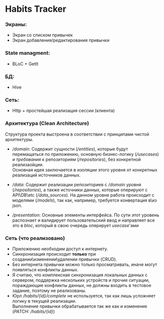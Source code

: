 # Habits Tracker
### Экраны:
  - Экран со списком привычек
  - Экран добавления/редактирования привычки
### State managment:
  - BLoC + GetIt

### БД:
  - Hive

### Сеть:
  - Http + простейшая реализация сессии (клиента)
  
### Архитектура (Clean Architecture)
Структура проекта выстроена в соответствии с принципами чистой архитектуры.

  - */domain*: Содержит сущности (*/entities*), которые будут перемащаться по приложению, основную бизнес-логику (*/usecases*) и *требования* к репозиториям (*/repositories*), без конкретной реализаойции.  
  Основная идея заключается в изоляции этого уровня от конкретных реализаций источников данных.
  
  - */data*: Содержит реализации репозиториев с */domain* уровня (*/repositories*), а также источники данных, которые оперируют с API\DB\etc (*/data_sources*). На данном уровне работа происходит с моделями (*/models*), так как, например, требуется конвертация в\из json.

  - */presentation*: Основные элементы интерфейса. По сути этот уровень распознает и валидирует пользовательский ввод и направляет все это в *bloc*, который в свою очередь оперирует *usecase*'ами

### Сеть (что реализовано)
- Приложению необходим доступ к интернету.
- Синхронизация происходит **только** при создании\изменении\удалении привычки (CRUD).
- Без интернета привычки можно только просматривать, иначе могут появляться конфликты данных.
- Я считаю, что комплексная синхронизация локальных данных с сервером, поддержка нескольких устройств и прочие ситуации, пораждающие конфликты данных, не должны входить в тестовое задание, поэтому не реализованы.
- Юрл */habits/{id}/complete* не используется, так как лишь усложняет логику в текущей реализации.  
Выполнение привычки обрабатывается так же как и изменение (*PATCH: /habits/{id}*)
